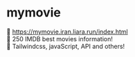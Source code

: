 # mymovie
🤞 https://mymovie.iran.liara.run/index.html
<br>
🤞 250 IMDB best movies information!
<br>
🤞 Tailwindcss, javaScript, API and others!
